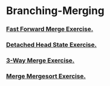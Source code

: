 # Branching-Merging

### <a href="https://github.com/Janaherself/Branching-Merging/blob/main/fast-forward-merge.md"> Fast Forward Merge Exercise. </a>

### <a href="https://github.com/Janaherself/Branching-Merging/blob/main/detach-head.md"> Detached Head State Exercise. </a>

### <a href="https://github.com/Janaherself/Branching-Merging/blob/main/3-way-merge.md"> 3-Way Merge Exercise. </a>

### <a href="https://github.com/Janaherself/Branching-Merging/blob/main/merge-mergesort.md"> Merge Mergesort Exercise. </a>
